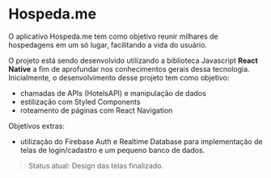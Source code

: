 # Hospeda.me

O aplicativo Hospeda.me tem como objetivo reunir milhares de hospedagens em um só lugar, facilitando a vida do usuário.

O projeto está sendo desenvolvido utilizando a biblioteca Javascript **React Native** a fim de aprofundar nos conhecimentos gerais dessa tecnologia. Inicialmente, o desenvolvimento desse projeto tem como objetivo:
* chamadas de APIs (HotelsAPI) e manipulação de dados
* estilização com Styled Components
* roteamento de páginas com React Navigation

Objetivos extras:
*  utilização do Firebase Auth e Realtime Database para implementação de telas de login/cadastro e um pequeno banco de dados.

> Status atual: Design das telas finalizado.
